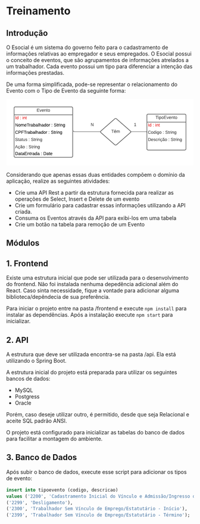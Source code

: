 # Treinamento

## Introdução

O Esocial é um sistema do governo feito para o cadastramento de informações relativas ao empregador e seus empregados. O Esocial possui o conceito de eventos, que são agrupamentos de informações atrelados a um trabalhador. Cada evento possui um tipo para diferenciar a intenção das informações prestadas. 

De uma forma simplificada, pode-se representar o relacionamento do Evento com o Tipo de Evento da seguinte forma:

![](/diagrama.png)

Considerando que apenas essas duas entidades compõem o domínio da aplicação, realize as seguintes atividades:

- Crie uma API Rest a partir da estrutura fornecida para realizar as operações de Select, Insert e Delete de um evento
- Crie um formulário para cadastrar essas informações utilizando a API criada. 
- Consuma os Eventos através da API para exibi-los em uma tabela
- Crie um botão na tabela para remoção de um Evento

## Módulos

## 1. Frontend

Existe uma estrutura inicial que pode ser utilizada para o desenvolvimento do frontend. Não foi instalada nenhuma depedência adicional além do React. Caso sinta necessidade, fique a vontade para adicionar alguma biblioteca/depêndecia de sua preferência.

Para iniciar o projeto entre na pasta /frontend e execute `npm install` para instalar as dependências. Após a instalação execute `npm start` para inicializar.

## 2. API

A estrutura que deve ser utilizada encontra-se na pasta /api. Ela está utilizando o Spring 
Boot. 

A estrutura inicial do projeto está preparada para utilizar os seguintes bancos de dados:

- MySQL
- Postgress
- Oracle

Porém, caso deseje utilizar outro, é permitido, desde que seja Relacional e aceite SQL padrão ANSI.

O projeto está configurado para inicializar as tabelas do banco de dados para facilitar a montagem do ambiente. 

## 3. Banco de Dados

Após subir o banco de dados, execute esse script para adicionar os tipos de evento:

~~~sql
insert into tipoevento (codigo, descricao) 
values ('2200', 'Cadastramento Inicial do Vínculo e Admissão/Ingresso de Trabalhador'),
('2299', 'Desligamento'),
('2300', 'Trabalhador Sem Vínculo de Emprego/Estatutário - Início'),
('2399', 'Trabalhador Sem Vínculo de Emprego/Estatutário - Término');
~~~



